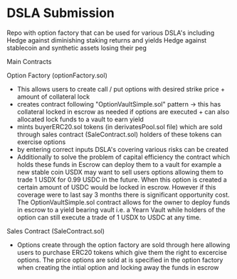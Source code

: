 # DSLA Submission
Repo with option factory that can be used for various DSLA's including  
Hedge against diminishing staking returns and yields
Hedge against stablecoin and synthetic assets losing their peg


Main Contracts 

Option Factory (optionFactory.sol)
- This allows users to create call / put options with desired strike price + amount of collateral lock 
- creates contract following "OptionVaultSimple.sol" pattern -> this has collateral locked in escrow as needed if options are executed + can also allocated lock funds to a vault to earn yield
- mints buyerERC20.sol tokens (in derivatesPool.sol file) which are sold through sales contract (SaleContract.sol) holders of these tokens can exercise options
- by entering correct inputs DSLA's covering various risks can be created 
- Additionally to solve the problem of capital efficiency the contract which holds these funds in Escrow can deploy them to a vault for example a new stable coin USDX may want to sell users options allowing them to trade 1 USDX for 0.99 USDC in the future. When this option is created a certain amount of USDC would be locked in escrow. However if this coverage were to last say 3 months there is significant opportunity cost. The OptionVaultSimple.sol contract allows for the owner to deploy funds in escrow to a yield bearing vault i.e. a Yearn Vault while holders of the option can still execute a trade of 1 USDX to USDC at any time. 

Sales Contract (SaleContract.sol)
- Options create through the option factory are sold through here allowing users to purchase ERC20 tokens which give them the right to excercise options. The price options are sold at is specified in the option factory when creating the intial option and locking away the funds in escrow 

